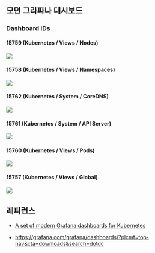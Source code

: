 ## 모던 그라파나 대시보드 ##

### Dashboard IDs ###

#### 15759 (Kubernetes / Views / Nodes) ####
![](https://github.com/gnosia93/eks-on-aws/blob/main/images/grafana-15759.png)

#### 15758 (Kubernetes / Views / Namespaces) ####
![](https://github.com/gnosia93/eks-on-aws/blob/main/images/grafana-15758.png)

#### 15762 (Kubernetes / System / CoreDNS) ####
![](https://github.com/gnosia93/eks-on-aws/blob/main/images/grafana-15762.png)

#### 15761 (Kubernetes / System / API Server) ####
![](https://github.com/gnosia93/eks-on-aws/blob/main/images/grafana-15761.png)

#### 15760 (Kubernetes / Views / Pods) ####
![](https://github.com/gnosia93/eks-on-aws/blob/main/images/grafana-15760.png)

#### 15757 (Kubernetes / Views / Global) ####
![](https://github.com/gnosia93/eks-on-aws/blob/main/images/grafana-15757.png)


## 레퍼런스 ##

* [A set of modern Grafana dashboards for Kubernetes](https://0xdc.me/blog/a-set-of-modern-grafana-dashboards-for-kubernetes/)

* https://grafana.com/grafana/dashboards/?plcmt=top-nav&cta=downloads&search=dotdc
